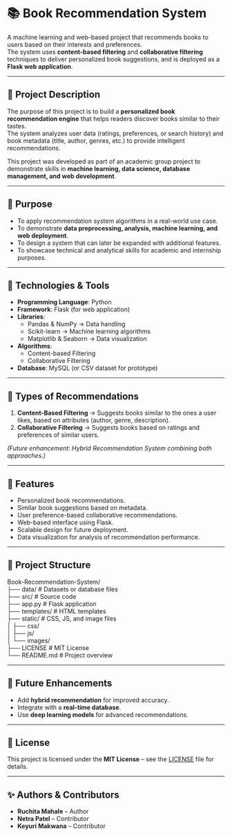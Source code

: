 # 📚 Book Recommendation System

A machine learning and web-based project that recommends books to users based on their interests and preferences.  
The system uses **content-based filtering** and **collaborative filtering** techniques to deliver personalized book suggestions, and is deployed as a **Flask web application**.  

---

## 🔹 Project Description
The purpose of this project is to build a **personalized book recommendation engine** that helps readers discover books similar to their tastes.  
The system analyzes user data (ratings, preferences, or search history) and book metadata (title, author, genres, etc.) to provide intelligent recommendations.  

This project was developed as part of an academic group project to demonstrate skills in **machine learning, data science, database management, and web development**.  

---

## 🔹 Purpose
- To apply recommendation system algorithms in a real-world use case.  
- To demonstrate **data preprocessing, analysis, machine learning, and web deployment**.  
- To design a system that can later be expanded with additional features.  
- To showcase technical and analytical skills for academic and internship purposes.  

---

## 🔹 Technologies & Tools
- **Programming Language**: Python  
- **Framework**: Flask (for web application)  
- **Libraries**:  
  - Pandas & NumPy → Data handling  
  - Scikit-learn → Machine learning algorithms  
  - Matplotlib & Seaborn → Data visualization  
- **Algorithms**:  
  - Content-based Filtering  
  - Collaborative Filtering  
- **Database**: MySQL (or CSV dataset for prototype)  

---

## 🔹 Types of Recommendations
1. **Content-Based Filtering** → Suggests books similar to the ones a user likes, based on attributes (author, genre, description).  
2. **Collaborative Filtering** → Suggests books based on ratings and preferences of similar users.  

*(Future enhancement: Hybrid Recommendation System combining both approaches.)*  

---

## 🔹 Features
- Personalized book recommendations.  
- Similar book suggestions based on metadata.  
- User preference-based collaborative recommendations.  
- Web-based interface using Flask.  
- Scalable design for future deployment.  
- Data visualization for analysis of recommendation performance.  

---

## 🔹 Project Structure
Book-Recommendation-System/ <br>
├── data/          # Datasets or database files <br>
├── src/           # Source code <br>
├── app.py         # Flask application <br>
├── templates/     # HTML templates <br>
├── static/        # CSS, JS, and image files <br>
│   ├── css/       <br>
│   ├── js/        <br>
│   └── images/    <br>
├── LICENSE        # MIT License <br>
└── README.md      # Project overview

---

## 🔹 Future Enhancements
- Add **hybrid recommendation** for improved accuracy.  
- Integrate with a **real-time database**.  
- Use **deep learning models** for advanced recommendations.    

---

## 🔹 License
This project is licensed under the **MIT License** – see the [LICENSE](./LICENSE) file for details.  

---

## ✨ Authors & Contributors
- **Ruchita Mahale** – Author
- **Netra Patel** – Contributor  
- **Keyuri Makwana** – Contributor  

